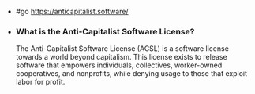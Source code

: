 - #go https://anticapitalist.software/
- ### What is the Anti-Capitalist Software License?
  
  The Anti-Capitalist Software License (ACSL) is a software license towards a world beyond capitalism. This license exists to release software that empowers individuals, collectives, worker-owned cooperatives, and nonprofits, while denying usage to those that exploit labor for profit.
